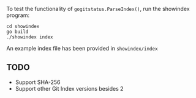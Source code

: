 To test the functionality of `gogitstatus.ParseIndex()`, run the showindex program:
```console
cd showindex
go build
./showindex index
```
An example index file has been provided in `showindex/index`

## TODO
- Support SHA-256
- Support other Git Index versions besides 2
